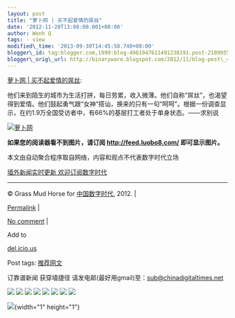 ```yaml
--- 
layout: post 
title: "萝卜网 | 买不起爱情的屌丝" 
date: '2012-11-28T13:08:00.001+08:00' 
author: Wenh Q
tags: - view
modified\_time: '2013-09-30T14:45:58.740+08:00' 
blogger\_id: tag:blogger.com,1999:blog-4961947611491238191.post-210995535966050628
blogger\_orig\_url: http://binaryware.blogspot.com/2012/11/blog-post\_4427.html
--- 
```

[萝卜网
|
买不起爱情的屌丝](http://feedproxy.google.com/~r/chinagfwblog/~3/SXCTzTmgEC0/):



他们来到陌生的城市为生活打拼，每日劳累，收入微薄。他们自称“屌丝”，也渴望得到爱情。他们鼓起勇气跟“女神”搭讪，换来的只有一句“呵呵”。根据一份调查显示，在约1.9万全国受访者中，有66%的基层打工者处于单身状态。——求别说

[![萝卜网](http://hu.luo.bo/files/2012/11/23/1dc936ffe017f7523a60bd6dc4d321ac.jpg "萝卜网")](http://hu.luo.bo/files/2012/11/23/1dc936ffe017f7523a60bd6dc4d321ac.jpg "萝卜网")

**如果您的阅读器看不到图片，请订阅 <http://feed.luobo8.com/>
即可显示图片。**

本文由自动聚合程序取自网络，内容和观点不代表数字时代立场



[墙外新闻实时更新 欢迎订阅数字时代](http://eepurl.com/msuvD)


















------------------------------------------------------------------------

© Grass Mud Horse for [中国数字时代](https://mycdtweb.info/chinese),
2012. |

[Permalink](https://mycdtweb.info/chinese/2012/11/%e8%90%9d%e5%8d%9c%e7%bd%91-%e4%b9%b0%e4%b8%8d%e8%b5%b7%e7%88%b1%e6%83%85%e7%9a%84%e5%b1%8c%e4%b8%9d/)
|

[No
comment](https://mycdtweb.info/chinese/2012/11/%e8%90%9d%e5%8d%9c%e7%bd%91-%e4%b9%b0%e4%b8%8d%e8%b5%b7%e7%88%b1%e6%83%85%e7%9a%84%e5%b1%8c%e4%b8%9d/#comments)
|

Add to

[del.icio.us](http://del.icio.us/post?url=https://mycdtweb.info/chinese/2012/11/%e8%90%9d%e5%8d%9c%e7%bd%91-%e4%b9%b0%e4%b8%8d%e8%b5%b7%e7%88%b1%e6%83%85%e7%9a%84%e5%b1%8c%e4%b8%9d/&title=%E8%90%9D%E5%8D%9C%E7%BD%91%20%7C%20%E4%B9%B0%E4%B8%8D%E8%B5%B7%E7%88%B1%E6%83%85%E7%9A%84%E5%B1%8C%E4%B8%9D)





Post tags:
[推荐网文](https://mycdtweb.info/chinese/tag/%e6%8e%a8%e8%8d%90%e7%bd%91%e6%96%87/?category=10466)



订靠谱新闻 获穿墙捷径
请发电邮(最好用gmail)至：sub@chinadigitaltimes.net







<div>

[![](http://feeds.feedburner.com/~ff/chinagfwblog?d=yIl2AUoC8zA)](http://feeds.feedburner.com/~ff/chinagfwblog?a=SXCTzTmgEC0:eBBSUaf4bJs:yIl2AUoC8zA)
[![](http://feeds.feedburner.com/~ff/chinagfwblog?i=SXCTzTmgEC0:eBBSUaf4bJs:-BTjWOF_DHI)](http://feeds.feedburner.com/~ff/chinagfwblog?a=SXCTzTmgEC0:eBBSUaf4bJs:-BTjWOF_DHI)
[![](http://feeds.feedburner.com/~ff/chinagfwblog?i=SXCTzTmgEC0:eBBSUaf4bJs:F7zBnMyn0Lo)](http://feeds.feedburner.com/~ff/chinagfwblog?a=SXCTzTmgEC0:eBBSUaf4bJs:F7zBnMyn0Lo)
[![](http://feeds.feedburner.com/~ff/chinagfwblog?i=SXCTzTmgEC0:eBBSUaf4bJs:V_sGLiPBpWU)](http://feeds.feedburner.com/~ff/chinagfwblog?a=SXCTzTmgEC0:eBBSUaf4bJs:V_sGLiPBpWU)
[![](http://feeds.feedburner.com/~ff/chinagfwblog?d=qj6IDK7rITs)](http://feeds.feedburner.com/~ff/chinagfwblog?a=SXCTzTmgEC0:eBBSUaf4bJs:qj6IDK7rITs)
[![](http://feeds.feedburner.com/~ff/chinagfwblog?d=l6gmwiTKsz0)](http://feeds.feedburner.com/~ff/chinagfwblog?a=SXCTzTmgEC0:eBBSUaf4bJs:l6gmwiTKsz0)
[![](http://feeds.feedburner.com/~ff/chinagfwblog?i=SXCTzTmgEC0:eBBSUaf4bJs:gIN9vFwOqvQ)](http://feeds.feedburner.com/~ff/chinagfwblog?a=SXCTzTmgEC0:eBBSUaf4bJs:gIN9vFwOqvQ)
[![](http://feeds.feedburner.com/~ff/chinagfwblog?d=TzevzKxY174)](http://feeds.feedburner.com/~ff/chinagfwblog?a=SXCTzTmgEC0:eBBSUaf4bJs:TzevzKxY174)

</div>

![](http://feeds.feedburner.com/~r/chinagfwblog/~4/SXCTzTmgEC0){width="1"
height="1"}

